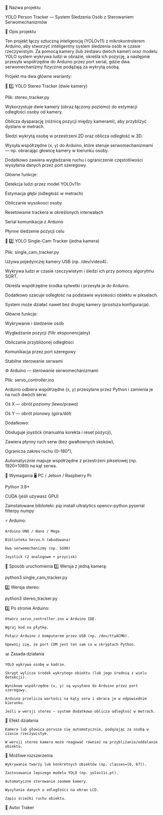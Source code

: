 🧠 Nazwa projektu

YOLO Person Tracker — System Śledzenia Osób z Sterowaniem Serwomechanizmów

📄 Opis projektu

Ten projekt łączy sztuczną inteligencję (YOLOv11) z mikrokontrolerem Arduino, aby stworzyć inteligentny system śledzenia osób w czasie rzeczywistym.
Za pomocą kamery (lub zestawu dwóch kamer) oraz modelu YOLO system wykrywa ludzi w obrazie, określa ich pozycję, a następnie przesyła współrzędne do Arduino przez port serial, gdzie dwa serwomechanizmy fizycznie podążają za wykrytą osobą.

Projekt ma dwa główne warianty:

🧩 1️⃣ YOLO Stereo Tracker (dwie kamery)

Plik: stereo_tracker.py

Wykorzystuje dwie kamery (obraz łączony poziomo) do estymacji odległości osoby od kamery.

Oblicza dysparację (różnicę pozycji między kamerami), aby przybliżyć dystans w metrach.

Śledzi wykrytą osobę w przestrzeni 2D oraz oblicza odległość w 3D.

Wysyła współrzędne (x, y) do Arduino, które steruje serwomechanizmami — np. obracając głowicę kamery w kierunku osoby.

Dodatkowo zawiera wygładzanie ruchu i ograniczenie częstotliwości wysyłania danych przez port szeregowy.

Główne funkcje:

Detekcja ludzi przez model YOLOv11n

Estymacja głębi (odległość w metrach)

Obliczanie wysokosci osoby

Resetowanie trackera w określonych interwałach

Serial komunikacja z Arduino

Płynne śledzenie pozycji celu

🧩 2️⃣ YOLO Single-Cam Tracker (jedna kamera)

Plik: single_cam_tracker.py

Używa pojedynczej kamery USB (np. /dev/video4).

Wykrywa ludzi w czasie rzeczywistym i śledzi ich przy pomocy algorytmu SORT.

Określa współrzędne środka sylwetki i przesyła je do Arduino.

Dodatkowo szacuje odległość na podstawie wysokości obiektu w pikselach.

System może działać nawet bez drugiej kamery (prostsza konfiguracja).

Główne funkcje:

Wykrywanie i śledzenie osób

Wygładzanie pozycji (filtr eksponencjalny)

Obliczanie przybliżonej odległości

Komunikacja przez port szeregowy

Stabilne sterowanie serwami

⚙️ Arduino — sterowanie serwomechanizmami

Plik: servo_controller.ino

Arduino odbiera współrzędne (x, y) przesyłane przez Python i zamienia je na ruch dwóch serw:

Oś X — obrót poziomy (lewo/prawo)

Oś Y — obrót pionowy (góra/dół)

Dodatkowo:

Obsługuje joystick (manualna korekta i reset pozycji),

Zawiera płynny ruch serw (bez gwałtownych skoków),

Ogranicza zakres ruchu (0–180°),

Automatycznie mapuje współrzędne z przestrzeni pikselowej (np. 1920×1080) na kąt serwa.

🔌 Wymagania
🖥️ PC / Jetson / Raspberry Pi:

Python 3.8+

CUDA (jeśli używasz GPU)

Zainstalowane biblioteki:
    pip install ultralytics opencv-python pyserial filterpy numpy

⚡ Arduino:

    Arduino UNO / Nano / Mega

    Biblioteka Servo.h (wbudowana)

    Dwa serwomechanizmy (np. SG90)

    Joystick (2 analogowe + przycisk)

🧭 Sposób uruchomienia
1️⃣ Wersja z jedną kamerą:

python3 single_cam_tracker.py

2️⃣ Wersja stereo:

python3 stereo_tracker.py

3️⃣ Po stronie Arduino:

    Otwórz servo_controller.ino w Arduino IDE.

    Wgraj kod na płytkę.

    Połącz Arduino z komputerem przez USB (np. /dev/ttyACM0).

    Upewnij się, że port COM jest ten sam co w skryptach Python.

📊 Zasada działania

    YOLO wykrywa osobę w kadrze.

    Skrypt wylicza środek wykrytego obiektu (lub jego średnią z wielu detekcji).

    Wynikowe współrzędne (x, y) są wysyłane do Arduino przez port szeregowy.

    Arduino przelicza wartości na kąty serw i obraca je w odpowiednim kierunku.

    Jeśli w wersji stereo — system dodatkowo oblicza odległość w metrach.

🎥 Efekt działania

    Kamera lub głowica porusza się automatycznie, podążając za osobą w czasie rzeczywistym.

    W wersji stereo kamera może reagować również na przybliżanie/oddalanie obiektu.

🧠 Możliwe rozszerzenia

    Wykrywanie twarzy lub konkretnych obiektów (np. classes=[0, 67]).

    Zastosowanie lepszego modelu YOLO (np. yolov11s.pt).

    Automatyczne sterowanie zoomem kamery.

    Wysyłanie danych o odległości na ekran LCD.

    Zapis ścieżki ruchu obiektu.

📸 Autor
Traker
